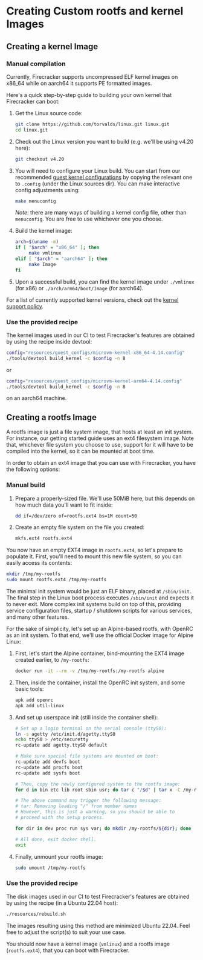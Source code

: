 # Creating Custom rootfs and kernel Images

## Creating a kernel Image

### Manual compilation

Currently, Firecracker supports uncompressed ELF kernel images on x86_64 while on
aarch64 it supports PE formatted images.

Here's a quick step-by-step guide to building your own kernel that Firecracker
can boot:

1. Get the Linux source code:

   ```bash
   git clone https://github.com/torvalds/linux.git linux.git
   cd linux.git
   ```

1. Check out the Linux version you want to build (e.g. we'll be using v4.20
   here):

   ```bash
   git checkout v4.20
   ```

1. You will need to configure your Linux build. You can start from our
   recommended  [guest kernel configurations](../resources/guest_configs/)
   by copying the relevant one to `.config` (under the Linux sources dir).
   You can make interactive config adjustments using:

   ```bash
   make menuconfig
   ```

   *Note*: there are many ways of building a kernel config file, other than
   `menuconfig`. You are free to use whichever one you choose.

1. Build the kernel image:

   ```bash
   arch=$(uname -m)
   if [ "$arch" = "x86_64" ]; then
        make vmlinux
   elif [ "$arch" = "aarch64" ]; then
        make Image
   fi
   ```

1. Upon a successful build, you can find the kernel image under `./vmlinux`
   (for x86) or `./arch/arm64/boot/Image` (for aarch64).

For a list of currently supported kernel versions, check out the
[kernel support policy](kernel-policy.md).

### Use the provided recipe

The kernel images used in our CI to test Firecracker's features are obtained by
using the recipe inside devtool:

```bash
config="resources/guest_configs/microvm-kernel-x86_64-4.14.config"
./tools/devtool build_kernel -c $config -n 8
```

or

```bash
config="resources/guest_configs/microvm-kernel-arm64-4.14.config"
./tools/devtool build_kernel -c $config -n 8
```

on an aarch64 machine.

## Creating a rootfs Image

A rootfs image is just a file system image, that hosts at least an init system.
For instance, our getting started guide uses an ext4 filesystem image. Note
that, whichever file system you choose to use, support for it will have to be
compiled into the kernel, so it can be mounted at boot time.

In order to obtain an ext4 image that you can use with Firecracker, you have the
following options:

### Manual build

1. Prepare a properly-sized file. We'll use 50MiB here, but this depends
   on how much data you'll want to fit inside:

   ```bash
   dd if=/dev/zero of=rootfs.ext4 bs=1M count=50
   ```

1. Create an empty file system on the file you created:

   ```bash
   mkfs.ext4 rootfs.ext4
   ```

You now have an empty EXT4 image in `rootfs.ext4`, so let's prepare to
populate it. First, you'll need to mount this new file system, so you
can easily access its contents:

```bash
mkdir /tmp/my-rootfs
sudo mount rootfs.ext4 /tmp/my-rootfs
```

The minimal init system would be just an ELF binary, placed at `/sbin/init`.
The final step in the Linux boot process executes `/sbin/init` and expects it
to never exit. More complex init systems build on top of this, providing
service configuration files, startup / shutdown scripts for various services,
and many other features.

For the sake of simplicity, let's set up an Alpine-based rootfs, with OpenRC
as an init system. To that end, we'll use the official Docker image for
Alpine Linux:

1. First, let's start the Alpine container, bind-mounting the EXT4 image
   created earlier, to `/my-rootfs`:

   ```bash
   docker run -it --rm -v /tmp/my-rootfs:/my-rootfs alpine
   ```

1. Then, inside the container, install the OpenRC init system, and some basic
   tools:

   ```bash
   apk add openrc
   apk add util-linux
   ```

1. And set up userspace init (still inside the container shell):

   ```bash
   # Set up a login terminal on the serial console (ttyS0):
   ln -s agetty /etc/init.d/agetty.ttyS0
   echo ttyS0 > /etc/securetty
   rc-update add agetty.ttyS0 default

   # Make sure special file systems are mounted on boot:
   rc-update add devfs boot
   rc-update add procfs boot
   rc-update add sysfs boot

   # Then, copy the newly configured system to the rootfs image:
   for d in bin etc lib root sbin usr; do tar c "/$d" | tar x -C /my-rootfs; done

   # The above command may trigger the following message:
   # tar: Removing leading "/" from member names
   # However, this is just a warning, so you should be able to
   # proceed with the setup process.

   for dir in dev proc run sys var; do mkdir /my-rootfs/${dir}; done

   # All done, exit docker shell.
   exit
   ```

1. Finally, unmount your rootfs image:

   ```bash
   sudo umount /tmp/my-rootfs
   ```

### Use the provided recipe

The disk images used in our CI to test Firecracker's features are obtained by
using the recipe (in a Ubuntu 22.04 host):

```bash
./resources/rebuild.sh
```

The images resulting using this method are minimized Ubuntu 22.04. Feel free to
adjust the script(s) to suit your use case.

You should now have a kernel image (`vmlinux`) and a rootfs image
(`rootfs.ext4`), that you can boot with Firecracker.
